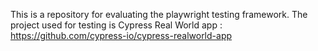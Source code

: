 This is a repository for evaluating the playwright testing framework. The project used for testing is Cypress Real World app : https://github.com/cypress-io/cypress-realworld-app 
